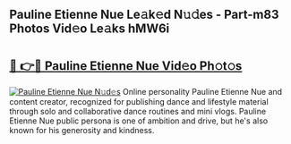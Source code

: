 ## Pauline Etienne Nue Le𝚊k𝚎d N𝚞𝚍es - Part-m83 Photos Vid𝚎o Le𝚊ks hMW6i

# <h2><a href="http://fb8bd5.evod.top/?m=Pauline+Etienne+Nue">🔗 👉🔴 Pauline Etienne Nue Vid𝚎o Ph𝚘t𝚘s</a></h2>

[![Pauline Etienne Nue N𝚞d𝚎s](https://i.imgur.com/8V9OHl7.gif)](http://fb8bd5.evod.top/?m=Pauline+Etienne+Nue)
Online personality Pauline Etienne Nue and content creator, recognized for publishing dance and lifestyle material through solo and collaborative dance routines and mini vlogs. Pauline Etienne Nue public persona is one of ambition and drive, but he's also known for his generosity and kindness. 
